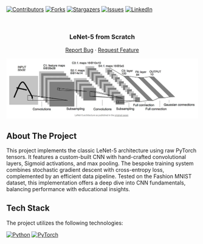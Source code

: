 <a name="readme-top"></a>


<!-- PROJECT SHIELDS -->
[![Contributors][contributors-shield]][contributors-url]
[![Forks][forks-shield]][forks-url]
[![Stargazers][stars-shield]][stars-url]
[![Issues][issues-shield]][issues-url]
[![LinkedIn][linkedin-shield]][linkedin-url]



<!-- PROJECT LOGO -->
<br />
<div align="center">

<h3 align="center"> LeNet-5 from Scratch</h3>

  <p align="center">
<!--     <a href="https://github.com/youssef-mansor/LeNet-5">View Demo</a> -->
<!--     · -->
    <a href="https://github.com/youssef-mansor/LeNet-5/issues">Report Bug</a>
    ·
    <a href="https://github.com/youssef-mansor/LeNet-5/issues">Request Feature</a>
  </p>
</div>

![Image](lenet.png)

<!-- ABOUT THE PROJECT -->


## About The Project

This project implements the classic LeNet-5 architecture using raw PyTorch tensors. It features a custom-built CNN with hand-crafted convolutional layers, Sigmoid activations, and max pooling. 
The bespoke training system combines stochastic gradient descent with cross-entropy loss, complemented by an efficient data pipeline. 
Tested on the Fashion MNIST dataset, this implementation offers a deep dive into CNN fundamentals, balancing performance with educational insights.




## Tech Stack
The project utilizes the following technologies:

[![Python](https://img.shields.io/badge/python-3670A0?style=for-the-badge&logo=python&logoColor=ffdd54)](https://www.python.org/)
[![PyTorch](https://img.shields.io/badge/PyTorch-%23EE4C2C.svg?style=for-the-badge&logo=PyTorch&logoColor=white)](https://pytorch.org/)






<!-- MARKDOWN LINKS & IMAGES -->
[contributors-shield]: https://img.shields.io/github/contributors/youssef-mansor/LeNet-5.svg?style=for-the-badge
[contributors-url]: https://github.com/youssef-mansor/LeNet-5/graphs/contributors
[forks-shield]: https://img.shields.io/github/forks/youssef-mansor/LeNet-5.svg?style=for-the-badge
[forks-url]: https://github.com/youssef-mansor/LeNet-5/network/members
[stars-shield]: https://img.shields.io/github/stars/youssef-mansor/LeNet-5.svg?style=for-the-badge
[stars-url]: https://github.com/youssef-mansor/LeNet-5/stargazers
[issues-shield]: https://img.shields.io/github/issues/youssef-mansor/LeNet-5.svg?style=for-the-badge
[issues-url]: https://github.com/youssef-mansor/LeNet-5/issues
[license-shield]: https://img.shields.io/github/license/youssef-mansor/LeNet-5.svg?style=for-the-badge
[license-url]: https://github.com/youssef-mansor/LeNet-5/blob/main/LICENSE
[linkedin-shield]: https://img.shields.io/badge/-LinkedIn-black.svg?style=for-the-badge&logo=linkedin&colorB=555
[linkedin-url]: https://www.linkedin.com/in/youssef-m-86a690174/
[product-screenshot]: images/screenshot.png

